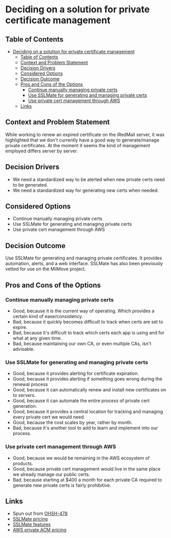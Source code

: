 # Deciding on a solution for private certificate management

<!-- Source: https://raw.githubusercontent.com/adr/madr/main/template/adr-template.md -->

## Table of Contents

<!-- mdformat-toc start --slug=github --no-anchors --maxlevel=6 --minlevel=1 -->

- [Deciding on a solution for private certificate management](#deciding-on-a-solution-for-private-certificate-management)
  - [Table of Contents](#table-of-contents)
  - [Context and Problem Statement](#context-and-problem-statement)
  - [Decision Drivers](#decision-drivers)
  - [Considered Options](#considered-options)
  - [Decision Outcome](#decision-outcome)
  - [Pros and Cons of the Options](#pros-and-cons-of-the-options)
    - [Continue manually managing private certs](#continue-manually-managing-private-certs)
    - [Use SSLMate for generating and managing private certs](#use-sslmate-for-generating-and-managing-private-certs)
    - [Use private cert management through AWS](#use-private-cert-management-through-aws)
  - [Links](#links)

<!-- mdformat-toc end -->

## Context and Problem Statement

While working to renew an expired certificate on the iRedMail server, it was highlighted that we don't currently have a good way to generate/manage private certificates. At the moment it seems the kind of management employed differs server by server.

## Decision Drivers

- We need a standardized way to be alerted when new private certs need to be generated.
- We need a standardized way for generating new certs when needed.

## Considered Options

- Continue manually managing private certs
- Use SSLMate for generating and managing private certs
- Use private cert management through AWS

## Decision Outcome

Use SSLMate for generating and managing private certificates. It provides automation, alerts, and a web interface. SSLMate has also been previously vetted for use on the MilMove project.

## Pros and Cons of the Options

### Continue manually managing private certs

- Good, because it is the current way of operating. Which provides a certain kind of ease/consistency.
- Bad, because it quickly becomes difficult to track when certs are set to expire.
- Bad, because it's difficult to track which certs each app is using and for what at any given time.
- Bad, because maintaining our own CA, or even multiple CAs, isn't advisable.

### Use SSLMate for generating and managing private certs

- Good, because it provides alerting for certificate expiration.
- Good, because it provides alerting if something goes wrong during the renewal process
- Good, because it can automatically renew and install new certificates on to servers.
- Good, because it can automate the entire process of private cert generation.
- Good, because it provides a central location for tracking and managing every private cert we would need.
- Good, because the cost scales by year, rather by month.
- Bad, because it's another tool to add to learn and implement into our process.

### Use private cert management through AWS

- Good, because we would be remaining in the AWS ecosystem of products.
- Good, because private cert management would live in the same place we already manage our public certs.
- Bad, because starting at $400 a month for each private CA required to generate new private certs is fairly prohibitive.

## Links

- Spun out from [OHSH-478](https://ocio-jira.acf.hhs.gov/browse/OHSH-478)
- [SSLMate pricing](https://sslmate.com/pricing/certificates)
- [SSLMate features](https://sslmate.com/certificates/)
- [AWS private ACM pricing](https://aws.amazon.com/certificate-manager/pricing/)
